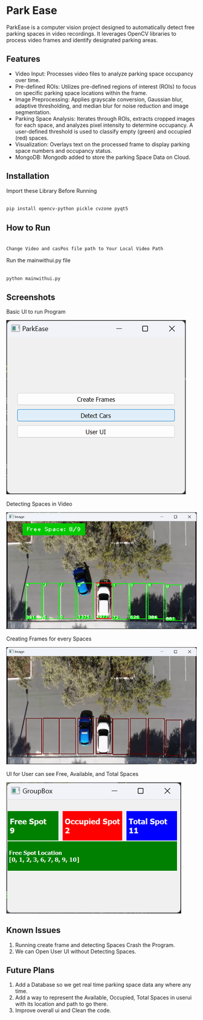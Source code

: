 
# Park Ease

ParkEase is a computer vision project designed to automatically detect free parking spaces in video recordings. It leverages OpenCV libraries to process video frames and identify designated parking areas.


## Features

- Video Input: Processes video files to analyze parking space occupancy over time.
- Pre-defined ROIs: Utilizes pre-defined regions of interest (ROIs) to focus on specific parking space locations within the frame.
- Image Preprocessing: Applies grayscale conversion, Gaussian blur, adaptive thresholding, and median blur for noise reduction and image segmentation.
- Parking Space Analysis: Iterates through ROIs, extracts cropped images for each space, and analyzes pixel intensity to determine occupancy. A user-defined threshold is used to classify empty (green) and occupied (red) spaces.
- Visualization: Overlays text on the processed frame to display parking space numbers and occupancy status.
- MongoDB: Mongodb added to store the parking Space Data on Cloud.

## Installation 

Import these Library Before Running

```bash

pip install opencv-python pickle cvzone pyqt5

```

## How to Run

```bash

Change Video and casPos file path to Your Local Video Path

```
Run the mainwithui.py file
```bash

python mainwithui.py

```



## Screenshots
Basic UI to run Program

![Basic UI](https://github.com/SatyamDevv/ParkEase-Parking-Space-Detection/blob/main/Screenshots/basicui.png)

Detecting Spaces in Video

![Space Detection](https://github.com/SatyamDevv/ParkEase-Parking-Space-Detection/blob/main/Screenshots/detectspace.png)

Creating Frames for every Spaces

![Make Frames](https://github.com/SatyamDevv/ParkEase-Parking-Space-Detection/blob/main/Screenshots/makeframe.png)

UI for User can see Free, Available, and Total Spaces 

![User UI](https://github.com/SatyamDevv/ParkEase-Parking-Space-Detection/blob/main/Screenshots/newuserui.png)

## Known Issues

1. Running create frame and detecting Spaces Crash the Program.
2. We can Open User UI without Detecting Spaces.

## Future Plans

1. Add a Database so we get real time parking space data any where any time.
2. Add a way to represent the Available, Occupied, Total Spaces in userui with its location and path to go there.
3. Improve overall ui and Clean the code.
